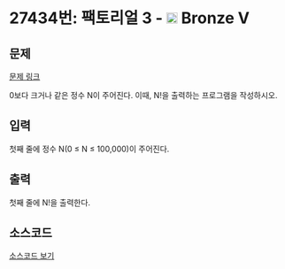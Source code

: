 # 27434번: 팩토리얼 3 - <img src="https://static.solved.ac/tier_small/1.svg" style="height:20px" /> Bronze V

<!-- performance -->

<!-- 문제 제출 후 깃허브에 푸시를 했을 때 제출한 코드의 성능이 입력될 공간입니다.-->

<!-- end -->

## 문제

[문제 링크](https://boj.kr/27434)


<p>0보다 크거나 같은 정수 N이 주어진다. 이때, N!을 출력하는 프로그램을 작성하시오.</p>



## 입력


<p>첫째 줄에 정수 N(0 ≤ N ≤ 100,000)이 주어진다.</p>



## 출력


<p>첫째 줄에 N!을 출력한다.</p>



## 소스코드

[소스코드 보기](Main.java)